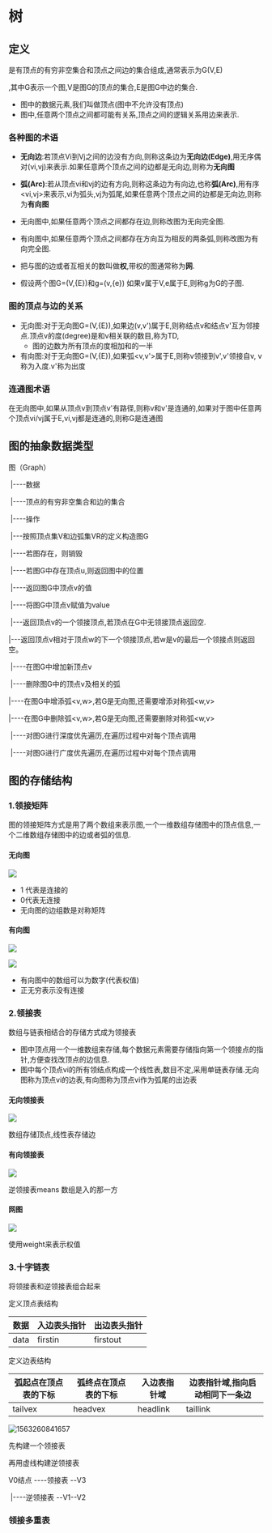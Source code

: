# 树

## 定义

是有顶点的有穷非空集合和顶点之间边的集合组成,通常表示为G(V,E)

,其中G表示一个图,V是图G的顶点的集合,E是图G中边的集合.

+ 图中的数据元素,我们叫做顶点(图中不允许没有顶点)
+ 图中,任意两个顶点之间都可能有关系,顶点之间的逻辑关系用边来表示.

### 各种图的术语

+ **无向边**:若顶点Vi到Vj之间的边没有方向,则称这条边为**无向边(Edge)**,用无序偶对(vi,vj)来表示.如果任意两个顶点之间的边都是无向边,则称为**无向图**
+ **弧(Arc)**:若从顶点vi和vj的边有方向,则称这条边为有向边,也称**弧(Arc)**,用有序<vi,vj>来表示,vi为弧头,vj为弧尾,如果任意两个顶点之间的边都是无向边,则称为**有向图**
+ 无向图中,如果任意两个顶点之间都存在边,则称改图为无向完全图.
+ 有向图中,如果任意两个顶点之间都存在方向互为相反的两条弧,则称改图为有向完全图.



+ 把与图的边或者互相关的数叫做**权**,带权的图通常称为**网**.
+ 假设两个图G=(V,{E})和g=(v,{e}) 如果v属于V,e属于E,则称g为G的子图.

### 图的顶点与边的关系

+ 无向图:对于无向图G=(V,{E}),如果边(v,v')属于E,则称结点v和结点v'互为邻接点.顶点v的度(degree)是和v相关联的数目,称为TD,
  + 图的边数为所有顶点的度相加和的一半
+ 有向图:对于无向图G=(V,{E}),如果弧<v,v'>属于E,则称v领接到v',v'领接自v,  v称为入度.v'称为出度

### 连通图术语

在无向图中,如果从顶点v到顶点v'有路径,则称v和v'是连通的,如果对于图中任意两个顶点vi/vj属于E,vi,vj都是连通的,则称G是连通图



## 图的抽象数据类型

图（Graph）

​	|----数据

​		|----顶点的有穷非空集合和边的集合

​	|----操作

​			|---按照顶点集V和边弧集VR的定义构造图G

​			|----若图存在，则销毁

​			|----若图G中存在顶点u,则返回图中的位置

​			|----返回图G中顶点v的值

​			|----将图G中顶点v赋值为value

​			|---返回顶点v的一个领接顶点,若顶点在G中无领接顶点返回空.

​			|---返回顶点v相对于顶点w的下一个领接顶点,若w是v的最后一个领接点则返回空。

​			|----在图G中增加新顶点v

​			|----删除图G中的顶点v及相关的弧

​			|----在图G中增添弧<v,w>,若G是无向图,还需要增添对称弧<w,v>

​			|----在图G中删除弧<v,w>,若G是无向图,还需要删除对称弧<w,v>		

​			|----对图G进行深度优先遍历,在遍历过程中对每个顶点调用

​			|----对图G进行广度优先遍历,在遍历过程中对每个顶点调用

## 图的存储结构

### 1.领接矩阵

图的领接矩阵方式是用了两个数组来表示图,一个一维数组存储图中的顶点信息,一个二维数组存储图中的边或者弧的信息.

#### 无向图

![](C:\Users\wolomo\Desktop\学习笔记\MD学习笔记\learningNotes\数据结构\图-领接矩阵.png)

+ 1 代表是连接的
+ 0代表无连接
+ 无向图的边组数是对称矩阵

#### 有向图

![](C:\Users\wolomo\Desktop\学习笔记\MD学习笔记\learningNotes\数据结构\图-领接矩阵2.png)

![](C:\Users\wolomo\Desktop\学习笔记\MD学习笔记\learningNotes\数据结构\图-领接矩阵3.png)

+ 有向图中的数组可以为数字(代表权值)
+ 正无穷表示没有连接

### 2.领接表

数组与链表相结合的存储方式成为领接表

+ 图中顶点用一个一维数组来存储,每个数据元素需要存储指向第一个领接点的指针,方便查找改顶点的边信息.
+ 图中每个顶点vi的所有领结点构成一个线性表,数目不定,采用单链表存储.无向图称为顶点vi的边表,有向图称为顶点vi作为弧尾的出边表

#### 无向领接表

![](C:\Users\wolomo\Desktop\学习笔记\MD学习笔记\learningNotes\数据结构\无向领接表.png)



数组存储顶点,线性表存储边

#### 有向领接表

![](C:\Users\wolomo\Desktop\学习笔记\MD学习笔记\learningNotes\数据结构\有向领接表.png)

逆领接表means 数组是入的那一方

#### 网图

![](C:\Users\wolomo\Desktop\学习笔记\MD学习笔记\learningNotes\数据结构\有向领接表-网图.png)

使用weight来表示权值

### 3.十字链表

将领接表和逆领接表组合起来

定义顶点表结构

| 数据 | 入边表头指针 | 出边表头指针 |
| ---- | ------------ | ------------ |
| data | firstin      | firstout     |

定义边表结构

| 弧起点在顶点表的下标 | 弧终点在顶点表的下标 | 入边表指针域 | 边表指针域,指向启动相同下一条边 |
| -------------------- | -------------------- | ------------ | ------------------------------- |
| tailvex              | headvex              | headlink     | taillink                        |

![1563260841657](C:\Users\wolomo\Desktop\学习笔记\MD学习笔记\learningNotes\数据结构\十字链表.png)

先构建一个领接表

再用虚线构建逆领接表

V0结点 ----领接表 --V3

​			|----逆领接表 --V1--V2 

### 领接多重表

